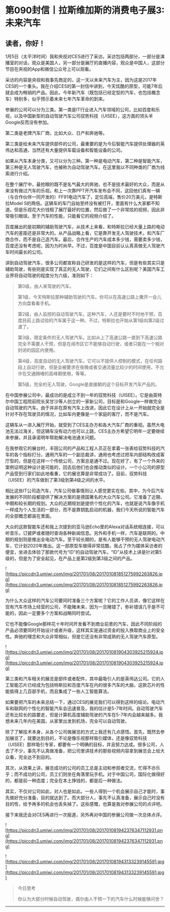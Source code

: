# 第090封信丨拉斯维加斯的消费电子展3:未来汽车

## 读者，你好！

1月5日（太平洋时间）我和央视对CES进行了采访。采访包括两部分，一部分是演播室的对话，观众是美国人，另一部分是展厅的直播内容，观众是中国人，这部分节目在央视的App和微信公众号上可以观看。

采访的内容是央视和我事先商定的，这一天以未来汽车为主，因为这是2017年CES的一个重头。我在介绍CES的第一封信中讲到，今天炫酷的原型，可能7年后就会成为畅销的产品。因此，今年新汽车（既包括已经定型的汽车，也包括概念车）特别多，似乎预示着未来七年汽车革命的到来。

参展的公司可以分为三类。第一类是IT行业进入汽车领域的公司，比如百度和乐视，以及中国新型的自动驾驶汽车公司驭势科技（UISEE），这方面的领头羊Google反而没有参加。

第二类是老牌汽车厂商，比如大众、日产和奔驰等。

第三类是给未来汽车提供部件的公司，最重要的是为今后智能汽车提供处理器的英伟达和高通，当然还有大量提供车载设备和智能设备的公司。

如果从汽车本身分类，又可以分为三种。第一种是电动汽车，第二种是智能汽车，第三种是无人驾驶汽车，也被称为自动驾驶汽车。在这里我以不同种类的厂商为线索进行介绍。

在整个展厅中，最抢眼的既不是名气最大的奔驰，也不是技术最好的大众，而是从来没有做过汽车的乐视。和上一次靠PPT开汽车发布会不同，这回他们真有一辆（与合作伙伴一同开发的）FF91电动汽车了，定位高端，售价20万美元，是特斯拉Model S的两倍。这辆车的车门自始至终没有被打开，里面有什么大家都不知道。但是乐视花大价钱租了展厅最好的位置，然后做了一个非常炫的视频，因此非常吸引眼球。至于汽车的性能，只能看它的视频介绍了。

百度展出的是初期的辅助驾驶汽车，从技术上来看，和特斯拉已经大量上路的电动汽车的差距还是非常大的。从产品战略上看，它是靠开发无人驾驶技术，和汽车厂商合作，而不是自己造汽车。最后，合作生产的汽车成本多少钱，需要卖多少钱，百度还没有考虑呢，因为为时尚早。不过，百度是中国目前认认真真做无人驾驶汽车时间最长的公司。

讲到自动驾驶汽车，很多公司都宣称自己研发的是这样的汽车，但是有些其实只是辅助驾驶，有些则是实现了真正的无人驾驶，它们之间有什么区别呢？美国汽车工业界将自动驾驶的程度分为六级，准则如下：

> 第0级，由人来驾驶的汽车。
> 
> 
> 
> 第1级，今天特斯拉那种辅助驾驶的汽车。你可以在高速公路上撒开一会儿方向盘看看手机。
> 
> 
> 
> 第2级，由人监控的自动驾驶汽车。这种汽车，人还是要时不时地干预，百度目前上路试验的汽车属于这一种。不过，特斯拉也开始从第1级向第2级过渡了。
> 
> 
> 
> 第3级，限定条件的无人驾驶汽车。比如从上了高速公路一直到下高速公路完全不需要人干预，但是在闹市区它不能够自动行驶，或者只能在一个相对封闭的园区内使用。
> 
> 
> 
> 第4级，高度自动的无人驾驶汽车。它可以不提供人控制的模式，在任何路段上自动行驶，但是会被要求在夜晚或者交通流量比较少的时间使用，不允许在交通拥堵的高峰期使用，等等。
> 
> 
> 
> 第5级，完全的无人驾驶。Google是直接朝的这个目标开发汽车产品的。

在中国参展公司中，最成功的是成立不到一年的驭势科技（UISEE）。它是由英特尔中国工程院前院长吴甘沙等人创立的一家新公司，目标是和Google一样做完全自动驾驶的汽车。由于并非在原有汽车上改进，因此它在设计上从一开始就完全是针对不存在驾驶员的情况，比如车内更像是一个家庭的客厅，而不是汽车。

这辆车从一进入展厅开始，就受到了CES主办方和各大汽车厂商的重视。虽然大电池无法过海关，但这辆车没有动力也可以上路，CES主办方希望它明年一定要继续来参展，并且承诺明年帮助解决电池通关问题。

在我参观它的展台时，丰田公司的产品和工程人员正在拿着一张表给驭势科技的汽车的各个指标打分。通用汽车的一个副总裁讲，通用也考虑过把车内部结构改成客厅型的，但是在这样一个传统公司，方案总是通不过。现在好了，有了一个外来的案例证明这种设计是可能的，回去后他们也会推动类似的设计。一个小公司的原型产品受到行家们如此地看重，它的展览算是非常成功了。目前，驭势科技（UISEE）的汽车做到了第3级到第4级之间的水平。

相比这些IT公司造汽车，汽车公司做事情则让人感觉更实在些。其中，为今后汽车发展的不同阶段都提供了解决方案的是德国著名的大众汽车公司。它准备了近期、中期和较长期的规划。大众的近期规划是提供个性化的汽车，也就是说汽车像手机一样成为个人生活的一部分，而不是靠钥匙启动的机器，我们今天所说的智能汽车的全部概念都装在里面。

大众的这款智能车还和我上次提到的亚马逊Echo里的Alexa对话系统相连接，可以听音乐，订披萨或者随时查询各种新闻信息。另外和手机一样，汽车是联网的。中期的规划则是推出全电动汽车。至于较长期的，是有人能够干预的无人驾驶电动汽车，它计划2020年推出。这一部原型车做得非常炫酷，我占了作为媒体采访者的便宜，坐进去体验了那款代号为“ID”的自动驾驶汽车。“ID”从技术上讲是针对第5级的，但是为了安全起见，在产品上是第2级到第3级之间的产品。

![https://piccdn3.umiwi.com/img/201701/08/201701081851275992263826.jpg](https://piccdn3.umiwi.com/img/201701/08/201701081851275992263826.jpg)

为什么大众这样的汽车公司要同时准备三个方案呢？它的工作人员讲，像它这样在现有汽车市场上经营的公司，不能赌未来，因为一旦赌错了，弥补错误几乎是不可能的，因此一定要多个方案和战略同时尝试。

它也不能像Google那样花十年时间开发看不到商业前景的汽车，因此不同阶段的产品必须要同时开始设计或者升级，这样其实是通过资金的投入换取商业上的安全性。奔驰的理念和大众非常相似，但是它还没有非常成熟的无人驾驶汽车原型。

![https://piccdn3.umiwi.com/img/201701/08/201701081904303925215924.jpg](https://piccdn3.umiwi.com/img/201701/08/201701081904303925215924.jpg)

第三类和汽车相关的展览是部件或者配件，其中最吸引人的是英伟达公司。它的人工智能芯片已经成为包括特斯拉和百度汽车在内的很多汽车的大脑，这款芯片的性能抵得上几百部手机，而且集成了一些人工智能算法。

如果要把汽车的未来总结一下，通过CES的展览我们可以得到这样的结论。电动汽车和联网的个性化的智能汽车会迅速普及，我的估计是5-7年时间。自动驾驶汽车还有比较长的路要走，但是计算机高度辅助驾驶的汽车在5-7年内会越来越多。我想未来几年内在美国，从家里出发到机场，完全可以自动驾驶。

除了了解技术本身，从各个公司做展览的方式上我还有几点感悟。首先，既然去参加展览了，就要达到目的，不论是像乐视那样吸引媒体，还是像驭势科技（UISEE）那样吸引专家，都要有一个明确的目标，并且努力达成。很多公司，人去了不少，事先不认真做准备，把公司里讲技术的那些视频内容拿到展览会上给大众看，完全达不到目的。

其次，从效果上讲，展览成功的公司的员工总是主动和参观者交流，忙得不亦乐乎；而不成功的公司，员工们则坐在角落里玩手机。对于中国公司，国际化做得好的，都是前一种态度；完全在本土挣钱的，都是后一种做法。

其实，不仅对公司如此，对人也是如此。一些人得到一个机会展示自己才能时，事先做好充分准备，目的就达到了。而大部分人，事先不认真准备，展示自己时没有目的性，给予再多的机会也丢失掉了。这些感慨，也算是我对参展公司的点评吧。

接下来我还会对CES再进行一次报道，另外再对中国的参展公司做一次总体点评。

![https://piccdn3.umiwi.com/img/201701/08/201701081942376347112931.png](https://piccdn3.umiwi.com/img/201701/08/201701081942376347112931.png)

![https://piccdn3.umiwi.com/img/201701/08/201701081943133239145591.jpg](https://piccdn3.umiwi.com/img/201701/08/201701081943133239145591.jpg)

> 今日思考
> 
> 你认为大部分时候自动驾驶，偶尔由人干预一下的汽车什么时候能够问世？

---

